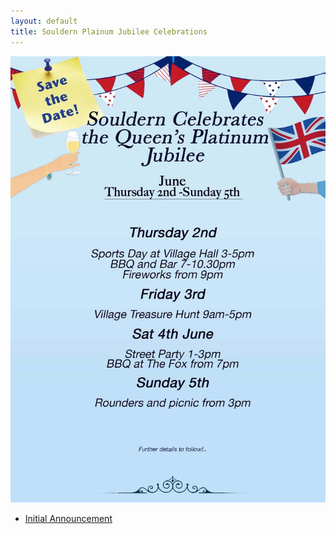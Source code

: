 ```yaml
---
layout: default
title: Souldern Plainum Jubilee Celebrations
---
```


![poster](/home/announcements/jubilee-2022-poster.jpg)




 * [Initial Announcement](/home/announcements/jubilee-2022)
